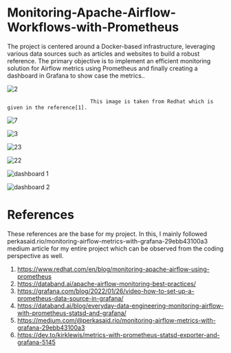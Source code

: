 # Monitoring-Apache-Airflow-Workflows-with-Prometheus
The project is centered around a Docker-based infrastructure, leveraging various data sources such as articles and websites to build a robust reference. The primary objective is to implement an efficient monitoring solution for Airflow metrics using Prometheus and finally creating a dashboard in Grafana to show case the metrics..



![2](https://github.com/sundarganesh77/Monitoring-Apache-Airflow-Workflows-with-Prometheus/assets/113372806/cf8f522f-d41c-4be9-9158-73f293dfc451)

                               This image is taken from Redhat which is given in the reference[1].

![7](https://github.com/sundarganesh77/Monitoring-Apache-Airflow-Workflows-with-Prometheus/assets/113372806/e7020913-c190-4545-a119-3ab25e110394)


![3](https://github.com/sundarganesh77/Monitoring-Apache-Airflow-Workflows-with-Prometheus/assets/113372806/7ed7849f-1b76-4a96-8034-64b78fc0c722)


![23](https://github.com/sundarganesh77/Monitoring-Apache-Airflow-Workflows-with-Prometheus/assets/113372806/469440af-bc08-463f-9298-7b1f7c94d774)

![22](https://github.com/sundarganesh77/Monitoring-Apache-Airflow-Workflows-with-Prometheus/assets/113372806/6469e7a0-37ed-4168-a44b-1869013cdb3d)


![dashboard 1](https://github.com/sundarganesh77/Monitoring-Apache-Airflow-Workflows-with-Prometheus/assets/113372806/c2344925-6db6-43f3-9025-bbe1e8acf8e2)

![dashboard 2](https://github.com/sundarganesh77/Monitoring-Apache-Airflow-Workflows-with-Prometheus/assets/113372806/1b5d01d5-74b4-4141-88ee-b41a187b5af4)

# References

These references are the base for my project. In this, I mainly followed perkasaid.rio/monitoring-airflow-metrics-with-grafana-29ebb43100a3 medium article for my entire project which can be observed from the coding perspective as well. 
1. https://www.redhat.com/en/blog/monitoring-apache-airflow-using-prometheus
2. https://databand.ai/apache-airflow-monitoring-best-practices/
3. https://grafana.com/blog/2022/01/26/video-how-to-set-up-a-prometheus-data-source-in-grafana/
4. https://databand.ai/blog/everyday-data-engineering-monitoring-airflow-with-prometheus-statsd-and-grafana/
5. https://medium.com/@perkasaid.rio/monitoring-airflow-metrics-with-grafana-29ebb43100a3
6. https://dev.to/kirklewis/metrics-with-prometheus-statsd-exporter-and-grafana-5145
